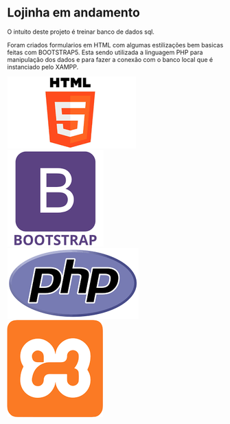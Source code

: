 # Lojinha em andamento
O intuito deste projeto é treinar banco de dados sql.

<p>
Foram criados formularios em HTML com algumas estilizações bem basicas feitas com BOOTSTRAP5.
Esta sendo utilizada a linguagem PHP para manipulação dos dados e para fazer a conexão com o banco local que é instanciado pelo XAMPP.
</p>
<div>
<img src="/img/html.png" alt="logo php" widht="100">
<img src="/img/boot.png" alt="logo php" widht="100">
<img src="/img/php.png" alt="logo php" widht="100">
<img src="/img/xampp.png" alt="logo php" widht="100">
</div>
